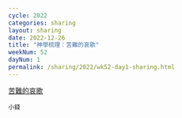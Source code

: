 ```yaml
---
cycle: 2022
categories: sharing
layout: sharing
date: 2022-12-26
title: "神學梳理：苦難的哀歌"
weekNum: 52
dayNum: 1
permalink: /sharing/2022/wk52-day1-sharing.html
---
```


[苦難的哀歌](https://eccseattle.github.io/media/sharing/2022/wk052/2022-12-26-bin.m4a)

`小錢`

